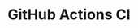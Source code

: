 # GitHub Actions CI










































































































































































































































































































































































































































































































































































































































































































































































































































































































































































































































































































































































































































































































































































































































































































































































































































































































































































































































































































































































































































































































































































































































































































































































































































































































































